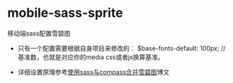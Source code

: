 # mobile-sass-sprite
移动端sass配置雪碧图

 - 只有一个配置需要根据自身项目来修改的： $base-fonts-default: 100px; //基准数，也就是对应你的media css或者js换算基准。
 
 - 详细设置原理参考[使用sass与compass合并雪碧图][1]博文


  [1]: http://www.cnblogs.com/xljzlw/p/4771103.html
